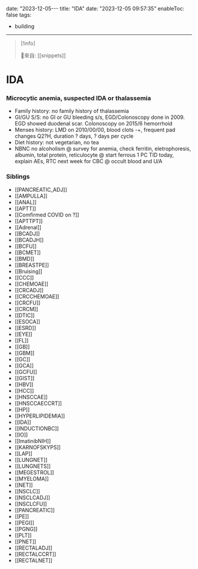date: "2023-12-05---
title: "IDA"
date: "2023-12-05 09:57:35"
enableToc: false
tags:
  - building
---
> [!info]
>
> 🌱來自: [[snippets]]
# IDA
### Microcytic anemia, suspected IDA or thalassemia
- Family history: no family history of thalassemia
- GI/GU S/S: no GI or GU bleeding s/s, EGD/Colonoscopy done in 2009. EGD showed duodenal scar. Colonoscopy on 2015/6 hemorrhoid
- Menses history: LMD on 2010/00/00, blood clots -+, frequent pad changes Q2?H, duration ? days, ? days per cycle
- Diet history: not vegetarian, no tea
- NBNC no alcoholism
  @ survey for anemia, check ferritin, eletrophoresis, albumin, total protein, reticulocyte
  @ start ferrous 1 PC TID today, explain AEs, RTC next week for CBC
  @ occult blood and U/A
### Siblings
- [[PANCREATIC_ADJ]]
- [[AMPULLA]]
- [[ANAL]]
- [[APTT]]
- [[Comfirmed COVID on ?]]
- [[APTTPT]]
- [[Adrenal]]
- [[BCADJ]]
- [[BCADJH]]
- [[BCFU]]
- [[BCMET]]
- [[BMD]]
- [[BREASTPE]]
- [[Bruising]]
- [[CCC]]
- [[CHEMOAE]]
- [[CRCADJ]]
- [[CRCCHEMOAE]]
- [[CRCFU]]
- [[CRCM]]
- [[DTIC]]
- [[ESOCA]]
- [[ESRD]]
- [[EYE]]
- [[FL]]
- [[GB]]
- [[GBM]]
- [[GC]]
- [[GCA]]
- [[GCFU]]
- [[GIST]]
- [[HBV]]
- [[HCC]]
- [[HNSCCAE]]
- [[HNSCCAECCRT]]
- [[HP]]
- [[HYPERLIPIDEMIA]]
- [[IDA]]
- [[INDUCTIONBC]]
- [[IO]]
- [[ImatinibNIH]]
- [[KARNOFSKYPS]]
- [[LAP]]
- [[LUNGNET]]
- [[LUNGNETS]]
- [[MEGESTROL]]
- [[MYELOMA]]
- [[NET]]
- [[NSCLC]]
- [[NSCLCADJ]]
- [[NSCLCFU]]
- [[PANCREATIC]]
- [[PE]]
- [[PEGI]]
- [[PGNG]]
- [[PLT]]
- [[PNET]]
- [[RECTALADJ]]
- [[RECTALCCRT]]
- [[RECTALNET]]

